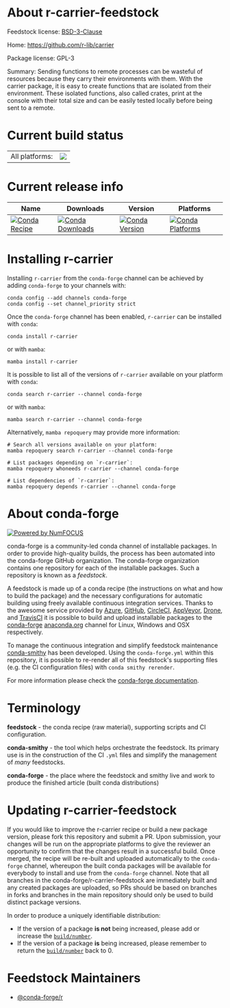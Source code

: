 About r-carrier-feedstock
=========================

Feedstock license: [BSD-3-Clause](https://github.com/conda-forge/r-carrier-feedstock/blob/main/LICENSE.txt)

Home: https://github.com/r-lib/carrier

Package license: GPL-3

Summary: Sending functions to remote processes can be wasteful of resources because they carry their environments with them. With the carrier package, it is easy to create functions that are isolated from their environment. These isolated functions, also called crates, print at the console with their total size and can be easily tested locally before being sent to a remote.

Current build status
====================


<table><tr><td>All platforms:</td>
    <td>
      <a href="https://dev.azure.com/conda-forge/feedstock-builds/_build/latest?definitionId=8665&branchName=main">
        <img src="https://dev.azure.com/conda-forge/feedstock-builds/_apis/build/status/r-carrier-feedstock?branchName=main">
      </a>
    </td>
  </tr>
</table>

Current release info
====================

| Name | Downloads | Version | Platforms |
| --- | --- | --- | --- |
| [![Conda Recipe](https://img.shields.io/badge/recipe-r--carrier-green.svg)](https://anaconda.org/conda-forge/r-carrier) | [![Conda Downloads](https://img.shields.io/conda/dn/conda-forge/r-carrier.svg)](https://anaconda.org/conda-forge/r-carrier) | [![Conda Version](https://img.shields.io/conda/vn/conda-forge/r-carrier.svg)](https://anaconda.org/conda-forge/r-carrier) | [![Conda Platforms](https://img.shields.io/conda/pn/conda-forge/r-carrier.svg)](https://anaconda.org/conda-forge/r-carrier) |

Installing r-carrier
====================

Installing `r-carrier` from the `conda-forge` channel can be achieved by adding `conda-forge` to your channels with:

```
conda config --add channels conda-forge
conda config --set channel_priority strict
```

Once the `conda-forge` channel has been enabled, `r-carrier` can be installed with `conda`:

```
conda install r-carrier
```

or with `mamba`:

```
mamba install r-carrier
```

It is possible to list all of the versions of `r-carrier` available on your platform with `conda`:

```
conda search r-carrier --channel conda-forge
```

or with `mamba`:

```
mamba search r-carrier --channel conda-forge
```

Alternatively, `mamba repoquery` may provide more information:

```
# Search all versions available on your platform:
mamba repoquery search r-carrier --channel conda-forge

# List packages depending on `r-carrier`:
mamba repoquery whoneeds r-carrier --channel conda-forge

# List dependencies of `r-carrier`:
mamba repoquery depends r-carrier --channel conda-forge
```


About conda-forge
=================

[![Powered by
NumFOCUS](https://img.shields.io/badge/powered%20by-NumFOCUS-orange.svg?style=flat&colorA=E1523D&colorB=007D8A)](https://numfocus.org)

conda-forge is a community-led conda channel of installable packages.
In order to provide high-quality builds, the process has been automated into the
conda-forge GitHub organization. The conda-forge organization contains one repository
for each of the installable packages. Such a repository is known as a *feedstock*.

A feedstock is made up of a conda recipe (the instructions on what and how to build
the package) and the necessary configurations for automatic building using freely
available continuous integration services. Thanks to the awesome service provided by
[Azure](https://azure.microsoft.com/en-us/services/devops/), [GitHub](https://github.com/),
[CircleCI](https://circleci.com/), [AppVeyor](https://www.appveyor.com/),
[Drone](https://cloud.drone.io/welcome), and [TravisCI](https://travis-ci.com/)
it is possible to build and upload installable packages to the
[conda-forge](https://anaconda.org/conda-forge) [anaconda.org](https://anaconda.org/)
channel for Linux, Windows and OSX respectively.

To manage the continuous integration and simplify feedstock maintenance
[conda-smithy](https://github.com/conda-forge/conda-smithy) has been developed.
Using the ``conda-forge.yml`` within this repository, it is possible to re-render all of
this feedstock's supporting files (e.g. the CI configuration files) with ``conda smithy rerender``.

For more information please check the [conda-forge documentation](https://conda-forge.org/docs/).

Terminology
===========

**feedstock** - the conda recipe (raw material), supporting scripts and CI configuration.

**conda-smithy** - the tool which helps orchestrate the feedstock.
                   Its primary use is in the construction of the CI ``.yml`` files
                   and simplify the management of *many* feedstocks.

**conda-forge** - the place where the feedstock and smithy live and work to
                  produce the finished article (built conda distributions)


Updating r-carrier-feedstock
============================

If you would like to improve the r-carrier recipe or build a new
package version, please fork this repository and submit a PR. Upon submission,
your changes will be run on the appropriate platforms to give the reviewer an
opportunity to confirm that the changes result in a successful build. Once
merged, the recipe will be re-built and uploaded automatically to the
`conda-forge` channel, whereupon the built conda packages will be available for
everybody to install and use from the `conda-forge` channel.
Note that all branches in the conda-forge/r-carrier-feedstock are
immediately built and any created packages are uploaded, so PRs should be based
on branches in forks and branches in the main repository should only be used to
build distinct package versions.

In order to produce a uniquely identifiable distribution:
 * If the version of a package **is not** being increased, please add or increase
   the [``build/number``](https://docs.conda.io/projects/conda-build/en/latest/resources/define-metadata.html#build-number-and-string).
 * If the version of a package **is** being increased, please remember to return
   the [``build/number``](https://docs.conda.io/projects/conda-build/en/latest/resources/define-metadata.html#build-number-and-string)
   back to 0.

Feedstock Maintainers
=====================

* [@conda-forge/r](https://github.com/orgs/conda-forge/teams/r/)

